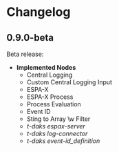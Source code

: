 # Changelog

## 0.9.0-beta
Beta release:
* **Implemented Nodes**
  * Central Logging
  * Custom Central Logging Input
  * ESPA-X
  * ESPA-X Process
  * Process Evaluation
  * Event ID
  * Sting to Array \w Filter
  * *t-daks espax-server*
  * *t-daks log-connector*
  * *t-daks event-id_definition*